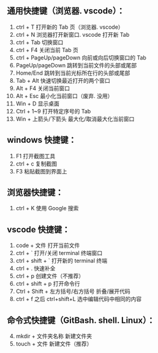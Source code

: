 ## 通用快捷键（浏览器. vscode）：

1.  ctrl + T 打开新的 Tab 页（浏览器. vscode）
2.  ctrl + N 浏览器打开新窗口. vscode 打开新 Tab
3.  ctrl + Tab 切换窗口
4.  ctrl + F4 关闭当前 Tab 页
5.  ctrl + PageUp/pageDown 向前或向后切换窗口的 Tab
6.  PageUp/pageDown 跳转到当前文件的头部或尾部
7.  Home/End 跳转到当前光标所在行的头部或尾部
8.  Tab + Alt 快速切换最近打开的两个窗口
9.  Alt + F4 关闭当前窗口
10. Alt + Esc 最小化当前窗口（废弃. 没用）
11. Win + D 显示桌面
12. Ctrl + 1~9 打开特定序号的 Tab
13. Win + 上箭头/下箭头 最大化/取消最大化当前窗口

## windows 快捷键：

1.  F1 打开截图工具
2.  ctrl + c 复制截图
3.  F3 粘贴截图到界面上

## 浏览器快捷键：

1.  ctrl + K 使用 Google 搜索

## vscode 快捷键：

1.  code + 文件 打开当前文件
2.  ctrl + ` 打开/关闭 terminal 终端窗口
3.  ctrl + shift + ` 打开新的 terminal 终端
4.  ctrl + . 快速补全
5.  ctrl + p 创建文件（不推荐）
6.  ctrl + shift + p 打开命令行
7.  Ctrl + Shift + 左方括号/右方括号 折叠/展开代码
8.  ctrl + f 之后 ctrl+shift+L 选中编辑代码中相同的内容

## 命令式快捷键（GitBash. shell. Linux）：

4.  mkdir + 文件夹名称 新建文件夹
5.  touch + 文件 新建文件（推荐）
